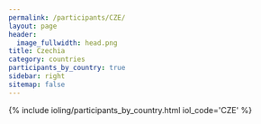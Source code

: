 ```yaml
---
permalink: /participants/CZE/
layout: page
header:
  image_fullwidth: head.png
title: Czechia
category: countries
participants_by_country: true
sidebar: right
sitemap: false
---
```


{% include ioling/participants_by_country.html iol_code='CZE' %}